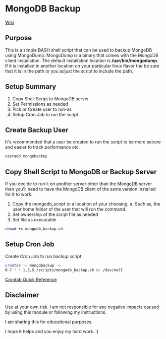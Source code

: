 # MongoDB Backup

[Wiki](http://www.bonusbits.com/main/Automation:MongoDB_Backup)

## Purpose
This is a simple BASH shell script that can be used to backup MongoDB using MongoDump.  MongoDump is a binary that comes with the MongoDB client installation.  The default installation location is **/usr/bin/mongodump**. If it is installed in another location on your particular linux flavor the be sure that it is in the path or you adjust the script to include the path.

## Setup Summary

1. Copy Shell Script to MongoDB server
2. Set Permissions as needed
3. Pick or Create user to run-as
4. Setup Cron Job to run the script

## Create Backup User
It's recommended that a user be created to run the script to be more secure and easier to track performance etc.

```bash
useradd mongobackup
```

## Copy Shell Script to MongoDB or Backup Server
If you decide to run it on another server other than the MongoDB server then you'll need to have the MongoDB client of the same version installed for it to work.

1. Copy the mongodb_script to a location of your choosing.
  a. Such as, the user home folder of the user that will run the command.
2. Set ownership of the script file as needed
3. Set file as executable
  ```bash
  chmod +x mongodb_backup.sh
  ```

## Setup Cron Job

Create Cron Job to run backup script
```bash
crontab -u mongobackup -e
0 7 * * 1,3,5 /scripts/mongodb_backup.sh &> /dev/null
```

[Crontab Quick Reference](http://www.adminschoice.com/crontab-quick-reference/)


## Disclaimer

Use at your own risk. I am not responsible for any negative impacts caused by using this module or following my instructions.

I am sharing this for educational purposes. 

I hope it helps and you enjoy my hard work. :)
